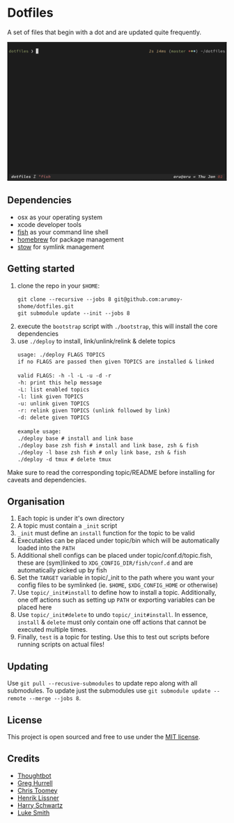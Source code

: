 # Dotfiles #

A set of files that begin with a dot and are updated quite frequently.

![](images/banner.png)

## Dependencies ##

- osx as your operating system
- xcode developer tools
- [fish](http://fishshell.com/) as your command line shell
- [homebrew](https://brew.sh/) for package management
- [stow](https://gnu.org/software/stow) for symlink management

## Getting started ##

1. clone the repo in your `$HOME`:
	```
	git clone --recursive --jobs 8 git@github.com:arumoy-shome/dotfiles.git
	git submodule update --init --jobs 8
	```
1. execute the `bootstrap` script with `./bootstrap`, this will install the core dependencies
2. use `./deploy` to install, link/unlink/relink & delete topics
	```
    usage: ./deploy FLAGS TOPICS
    if no FLAGS are passed then given TOPICS are installed & linked

    valid FLAGS: -h -l -L -u -d -r
    -h: print this help message
    -L: list enabled topics
    -l: link given TOPICS
    -u: unlink given TOPICS
    -r: relink given TOPICS (unlink followed by link)
    -d: delete given TOPICS

    example usage:
    ./deploy base # install and link base
    ./deploy base zsh fish # install and link base, zsh & fish
    ./deploy -l base zsh fish # only link base, zsh & fish
    ./deploy -d tmux # delete tmux
	```
Make sure to read the corresponding topic/README before installing for caveats and dependencies.

## Organisation ##

1. Each topic is under it's own directory
2. A topic must contain a `_init` script
3. `_init` must define an `install` function for the topic to be valid
4. Executables can be placed under topic/bin which will be automatically loaded into the `PATH`
5. Additional shell configs can be placed under topic/conf.d/topic.fish, these are (sym)linked to `XDG_CONFIG_DIR/fish/conf.d` and are automatically picked up by fish
6. Set the `TARGET` variable in topic/\_init to the path where you want your config files to be symlinked (ie. `$HOME`, `$XDG_CONFIG_HOME` or otherwise)
6. Use `topic/_init#install` to define how to install a topic. Additionally, one off actions such as setting up `PATH` or exporting variables can be placed here
9. Use `topic/_init#delete` to undo `topic/_init#install`. In essence, `install` & `delete` must only contain one off actions that cannot be executed multiple times.
10. Finally, `test` is a topic for testing. Use this to test out scripts before running scripts on actual files!

## Updating

Use `git pull --recusive-submodules` to update repo along with all submodules. To update just the submodules use `git submodule update --remote --merge --jobs 8`.

## License ##

This project is open sourced and free to use under the [MIT license](LICENSE.md).

## Credits ##

* [Thoughtbot](https://github.com/thoughtbot/dotfiles)
* [Greg Hurrell](https://github.com/wincent/wincent)
* [Chris Toomey](https://github.com/christoomey/dotfiles)
* [Henrik Lissner](https://github.com/hlissner/dotfiles)
* [Harry Schwartz](https://github.com/hrs/dotfiles)
* [Luke Smith](https://github.com/LukeSmithxyz/mutt-wizard)
